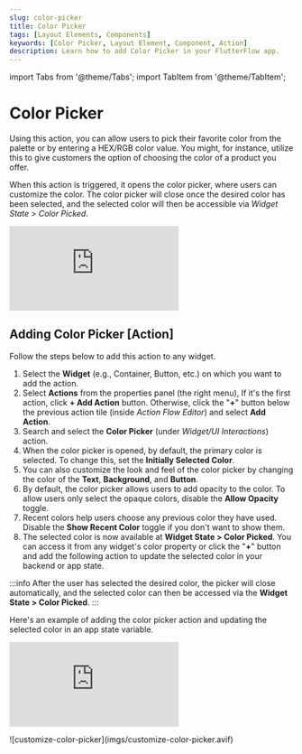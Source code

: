 ```yaml
---
slug: color-picker
title: Color Picker
tags: [Layout Elements, Components]
keywords: [Color Picker, Layout Element, Component, Action]
description: Learn how to add Color Picker in your FlutterFlow app.
---
```

import Tabs from '@theme/Tabs';
import TabItem from '@theme/TabItem';

# Color Picker

Using this action, you can allow users to pick their favorite color from the palette or by entering a HEX/RGB color value. You might, for instance, utilize this to give customers the option of choosing the color of a product you offer.

When this action is triggered, it opens the color picker, where users can customize the color. The color picker will close once the desired color has been selected, and the selected color will then be accessible via *Widget State > Color Picked*.

<div style={{
    position: 'relative',
    paddingBottom: 'calc(56.67989417989418% + 41px)', // Keeps the aspect ratio and additional padding
    height: 0,
    width: '100%'}}>
    <iframe 
        src="https://demo.arcade.software/5lUa4lK1SgPUQvkM6Kqj?embed&show_copy_link=true"
        title=""
        style={{
            position: 'absolute',
            top: 0,
            left: 0,
            width: '100%',
            height: '100%',
            colorScheme: 'light'
        }}
        frameborder="0"
        loading="lazy"
        webkitAllowFullScreen
        mozAllowFullScreen
        allowFullScreen
        allow="clipboard-write">
    </iframe>
</div>
<p></p>


## Adding Color Picker [Action]

Follow the steps below to add this action to any widget.

1. Select the **Widget** (e.g., Container, Button, etc.) on which you want to add the action.
2. Select **Actions** from the properties panel (the right menu), If it's the first action, click **+ Add Action** button. Otherwise, click the "**+**" button below the previous action tile (inside *Action Flow Editor*) and select **Add Action**.
3. Search and select the **Color Picker** (under *Widget/UI Interactions*) action.
4. When the color picker is opened, by default, the primary color is selected. To change this, set the **Initially Selected Color**.
5. You can also customize the look and feel of the color picker by changing the color of the **Text**, **Background**, and **Button**.
6. By default, the color picker allows users to add opacity to the color. To allow users only select the opaque colors, disable the **Allow Opacity** toggle.
7. Recent colors help users choose any previous color they have used. Disable the **Show Recent Color** toggle if you don't want to show them.
8. The selected color is now available at **Widget State > Color Picked**. You can access it from any widget's color property or click the "**+**" button and add the following action to update the selected color in your backend or app state.

:::info
After the user has selected the desired color, the picker will close automatically, and the selected color can then be accessed via the **Widget State > Color Picked**.
:::

Here's an example of adding the color picker action and updating the selected color in an app state variable.

<Tabs>
<TabItem value="1" label="Adding color picker action" default>
<div style={{
    position: 'relative',
    paddingBottom: 'calc(56.67989417989418% + 41px)', // Keeps the aspect ratio and additional padding
    height: 0,
    width: '100%'}}>
    <iframe 
        src="https://demo.arcade.software/BHfN2umFDQgL0upiZUaz?embed&show_copy_link=true"
        title=""
        style={{
            position: 'absolute',
            top: 0,
            left: 0,
            width: '100%',
            height: '100%',
            colorScheme: 'light'
        }}
        frameborder="0"
        loading="lazy"
        webkitAllowFullScreen
        mozAllowFullScreen
        allowFullScreen
        allow="clipboard-write">
    </iframe>
</div>
<p></p>
</TabItem>
<TabItem value="2" label="Customize color picker">
![customize-color-picker](imgs/customize-color-picker.avif)
</TabItem>
</Tabs>